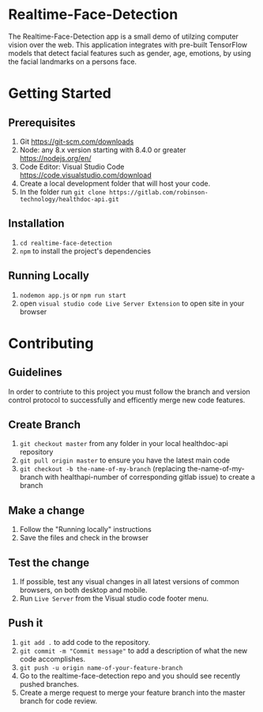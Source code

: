 # Realtime-Face-Detection

The Realtime-Face-Detection app is a small demo of utilzing computer vision over the web. This application integrates with pre-built TensorFlow models that detect facial features such as gender, age, emotions, by using the facial landmarks on a persons face.  

# Getting Started

## Prerequisites
1. Git https://git-scm.com/downloads
2. Node: any 8.x version starting with 8.4.0 or greater https://nodejs.org/en/
3. Code Editor: Visual Studio Code https://code.visualstudio.com/download
4. Create a local development folder that will host your code. 
5. In the folder run `git clone https://gitlab.com/robinson-technology/healthdoc-api.git`

## Installation
1. `cd realtime-face-detection`
2. `npm` to install the project's dependencies

## Running Locally
1. `nodemon app.js` or `npm run start`
2. open `visual studio code Live Server Extension` to open site in your browser

# Contributing 

## Guidelines

In order to contriute to this project you must follow the branch and version control protocol to successfully and efficently merge new code features.

## Create Branch
1. `git checkout master` from any folder in your local healthdoc-api repository
2. `git pull origin master` to ensure you have the latest main code
3. `git checkout -b the-name-of-my-branch` (replacing the-name-of-my-branch with healthapi-number of corresponding gitlab issue) to create a branch

## Make a change
1. Follow the "Running locally" instructions
2. Save the files and check in the browser

## Test the change
1. If possible, test any visual changes in all latest versions of common browsers, on both desktop and mobile.
2. Run `Live Server` from the Visual studio code footer menu. 

## Push it
1. `git add .` to add code to the repository.
2. `git commit -m "Commit message"` to add a description of what the new code accomplishes.
3. `git push -u origin name-of-your-feature-branch`
4. Go to the realtime-face-detection repo and you should see recently pushed branches.
5. Create a merge request to merge your feature branch into the master branch for code review.
